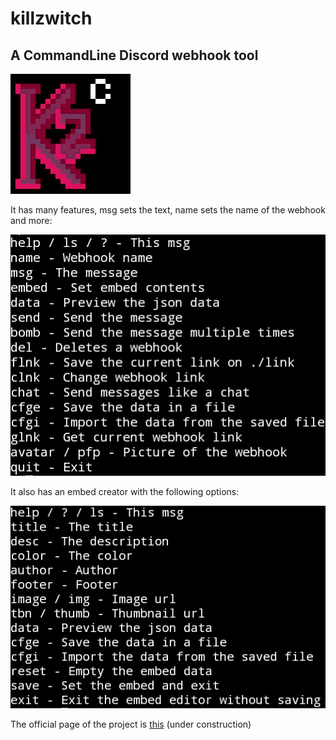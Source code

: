 # killzwitch
## A CommandLine Discord webhook tool
![Logo](kz.jpeg)

It has many features, msg sets the text, name sets the name of the webhook and more:

![list](list.jpeg)

It also has an embed creator with the following options:

![embed](emb.jpeg)

The official page of the project is [this](https://cztc.rf.gd/) (under construction)
